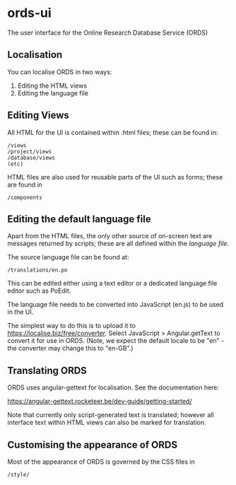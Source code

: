 # ords-ui

The user interface for the Online Research Database Service (ORDS)

## Localisation

You can localise ORDS in two ways:

1. Editing the HTML views
2. Editing the language file

## Editing Views

All HTML for the UI is contained within .html files; these can be found in:

    /views
    /project/views
    /database/views
    (etc)

HTML files are also used for reusable parts of the UI such as forms; these are found 
in 

    /components

## Editing the default language file

Apart from the HTML files, the only other source of on-screen text are messages returned by scripts; these
are all defined within the *language file*.

The source language file can be found at:

    /translations/en.po
    
This can be edited either using a text editor or a dedicated language file editor such as PoEdit.

The language file needs to be converted into JavaScript (en.js) to be used in the UI. 

The simplest way to do this is to upload it to https://localise.biz/free/converter. Select JavaScript > Angular.getText to convert
it for use in ORDS. (Note, we expect the default locale to be "en" - the converter may change this to "en-GB".)

## Translating ORDS

ORDS uses angular-gettext for localisation. See the documentation here:

https://angular-gettext.rocketeer.be/dev-guide/getting-started/

Note that currently only script-generated text is translated; however all interface text within HTML views can also be marked for translation.

## Customising the appearance of ORDS

Most of the appearance of ORDS is governed by the CSS files in

    /style/



